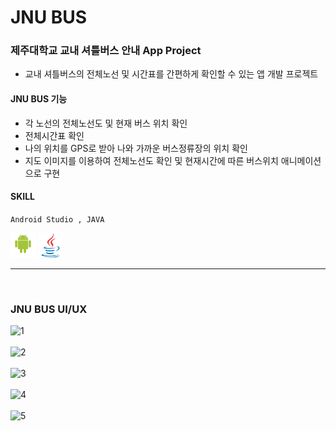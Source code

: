 JNU BUS
=============
### 제주대학교 교내 셔틀버스 안내 App Project
- 교내 셔틀버스의 전체노선 및 시간표를 간편하게 확인할 수 있는 앱 개발 프로젝트

#### JNU BUS 기능

- 각 노선의 전체노선도 및 현재 버스 위치 확인 
- 전체시간표 확인
- 나의 위치를 GPS로 받아 나와 가까운 버스정류장의 위치 확인
- 지도 이미지를 이용하여 전체노선도 확인 및 현재시간에 따른 버스위치 애니메이션으로 구현   


#### SKILL
` Android Studio , JAVA `   

<p align="left">
<img src="https://raw.githubusercontent.com/devicons/devicon/master/icons/android/android-original-wordmark.svg" alt="android" width="40" height="40"/>
<img src="https://raw.githubusercontent.com/devicons/devicon/master/icons/java/java-original.svg" alt="java" width="40" height="40"/>
</p>


-------------

<br />

### JNU BUS UI/UX
   
![1](https://user-images.githubusercontent.com/44343908/223730751-d3a5bf94-47b2-4c00-b0a0-2fb2539d53c3.png)   
<br />
![2](https://user-images.githubusercontent.com/44343908/223730763-4e1dcdcf-8746-45fd-847b-66fcead27e33.png)   
<br />
![3](https://user-images.githubusercontent.com/44343908/223730768-9191cd0c-9f7d-4a8c-af65-9be82655583f.png)   
<br />
![4](https://user-images.githubusercontent.com/44343908/223730773-d8562a87-5296-4950-94ad-b030daa5f082.png)   
<br />
![5](https://user-images.githubusercontent.com/44343908/223730780-b7883ed7-5145-4127-8800-754287e93a25.png)   
